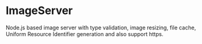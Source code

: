 ImageServer
===========

Node.js based image server with type validation, image resizing, file cache, Uniform Resource Identifier generation and also support https.
